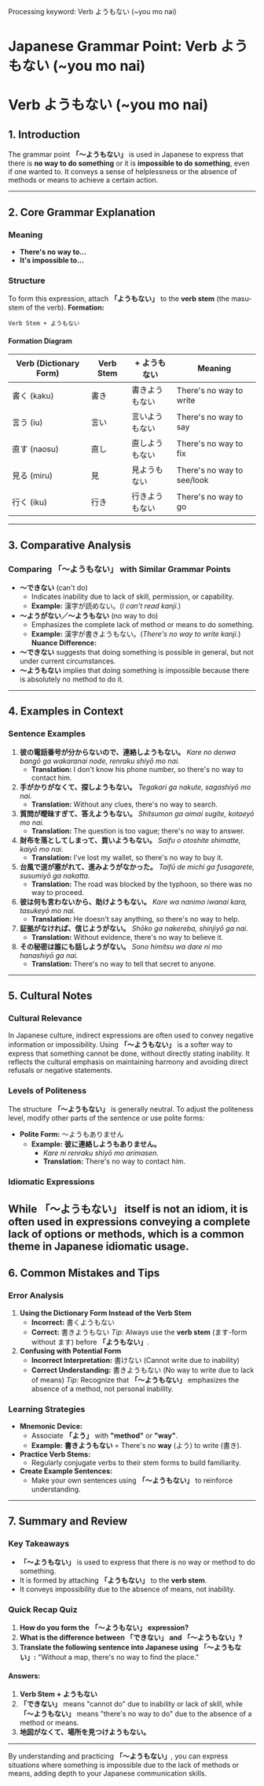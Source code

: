 Processing keyword: Verb ようもない (~you mo nai)
# Japanese Grammar Point: Verb ようもない (~you mo nai)
# **Verb ようもない (~you mo nai)**
## 1. Introduction
The grammar point **「〜ようもない」** is used in Japanese to express that there is **no way to do something** or it is **impossible to do something**, even if one wanted to. It conveys a sense of helplessness or the absence of methods or means to achieve a certain action.

---
## 2. Core Grammar Explanation
### Meaning
- **There's no way to...**
- **It's impossible to...**
### Structure
To form this expression, attach **「ようもない」** to the **verb stem** (the masu-stem of the verb).
**Formation:**
```
Verb Stem + ようもない
```
#### Formation Diagram
| Verb (Dictionary Form) | Verb Stem | + ようもない        | Meaning                      |
|------------------------|-----------|--------------------|------------------------------|
| 書く (kaku)            | 書き      | 書きようもない     | There's no way to write      |
| 言う (iu)              | 言い      | 言いようもない     | There's no way to say        |
| 直す (naosu)           | 直し      | 直しようもない     | There's no way to fix        |
| 見る (miru)            | 見        | 見ようもない       | There's no way to see/look   |
| 行く (iku)             | 行き      | 行きようもない     | There's no way to go         |
---
## 3. Comparative Analysis
### Comparing 「〜ようもない」 with Similar Grammar Points
- **〜できない** (can't do)
  - Indicates inability due to lack of skill, permission, or capability.
  - **Example:** 漢字が読めない。(*I can't read kanji.*)
- **〜ようがない／〜ようもない** (no way to do)
  - Emphasizes the complete lack of method or means to do something.
  - **Example:** 漢字が書きようもない。(*There's no way to write kanji.*)
**Nuance Difference:**
- **〜できない** suggests that doing something is possible in general, but not under current circumstances.
- **〜ようもない** implies that doing something is impossible because there is absolutely no method to do it.
---
## 4. Examples in Context
### Sentence Examples
1. **彼の電話番号が分からないので、連絡しようもない。**
   *Kare no denwa bangō ga wakaranai node, renraku shiyō mo nai.*
   - **Translation:** I don't know his phone number, so there's no way to contact him.
2. **手がかりがなくて、探しようもない。**
   *Tegakari ga nakute, sagashiyō mo nai.*
   - **Translation:** Without any clues, there's no way to search.
3. **質問が曖昧すぎて、答えようもない。**
   *Shitsumon ga aimai sugite, kotaeyō mo nai.*
   - **Translation:** The question is too vague; there's no way to answer.
4. **財布を落としてしまって、買いようもない。**
   *Saifu o otoshite shimatte, kaiyō mo nai.*
   - **Translation:** I've lost my wallet, so there's no way to buy it.
5. **台風で道が塞がれて、進みようがなかった。**
   *Taifū de michi ga fusagarete, susumiyō ga nakatta.*
   - **Translation:** The road was blocked by the typhoon, so there was no way to proceed.
6. **彼は何も言わないから、助けようもない。**
   *Kare wa nanimo iwanai kara, tasukeyō mo nai.*
   - **Translation:** He doesn't say anything, so there's no way to help.
7. **証拠がなければ、信じようがない。**
   *Shōko ga nakereba, shinjiyō ga nai.*
   - **Translation:** Without evidence, there's no way to believe it.
8. **その秘密は誰にも話しようがない。**
   *Sono himitsu wa dare ni mo hanashiyō ga nai.*
   - **Translation:** There's no way to tell that secret to anyone.
---
## 5. Cultural Notes
### Cultural Relevance
In Japanese culture, indirect expressions are often used to convey negative information or impossibility. Using **「〜ようもない」** is a softer way to express that something cannot be done, without directly stating inability. It reflects the cultural emphasis on maintaining harmony and avoiding direct refusals or negative statements.
### Levels of Politeness
The structure **「〜ようもない」** is generally neutral. To adjust the politeness level, modify other parts of the sentence or use polite forms:
- **Polite Form:** 〜ようもありません
  - **Example:** **彼に連絡しようもありません。**
    - *Kare ni renraku shiyō mo arimasen.*
    - **Translation:** There's no way to contact him.
### Idiomatic Expressions
While **「〜ようもない」** itself is not an idiom, it is often used in expressions conveying a complete lack of options or methods, which is a common theme in Japanese idiomatic usage.
---
## 6. Common Mistakes and Tips
### Error Analysis
1. **Using the Dictionary Form Instead of the Verb Stem**
   - **Incorrect:** 書くようもない
   - **Correct:** 書きようもない
   *Tip:* Always use the **verb stem** (ます-form without ます) before **「ようもない」**.
2. **Confusing with Potential Form**
   - **Incorrect Interpretation:** 書けない (Cannot write due to inability)
   - **Correct Understanding:** 書きようもない (No way to write due to lack of means)
   *Tip:* Recognize that **「〜ようもない」** emphasizes the absence of a method, not personal inability.
### Learning Strategies
- **Mnemonic Device:**
  - Associate **「よう」** with **"method"** or **"way"**.
  - **Example:** **書きようもない** = There's no **way** (よう) to write (書き).
- **Practice Verb Stems:**
  - Regularly conjugate verbs to their stem forms to build familiarity.
- **Create Example Sentences:**
  - Make your own sentences using **「〜ようもない」** to reinforce understanding.
---
## 7. Summary and Review
### Key Takeaways
- **「〜ようもない」** is used to express that there is no way or method to do something.
- It is formed by attaching **「ようもない」** to the **verb stem**.
- It conveys impossibility due to the absence of means, not inability.
### Quick Recap Quiz
1. **How do you form the 「〜ようもない」 expression?**
2. **What is the difference between 「できない」 and 「〜ようもない」?**
3. **Translate the following sentence into Japanese using 「〜ようもない」:**
   "Without a map, there's no way to find the place."
#### Answers:
1. **Verb Stem + ようもない**
2. **「できない」** means "cannot do" due to inability or lack of skill, while **「〜ようもない」** means "there's no way to do" due to the absence of a method or means.
3. **地図がなくて、場所を見つけようもない。**
---
By understanding and practicing **「〜ようもない」**, you can express situations where something is impossible due to the lack of methods or means, adding depth to your Japanese communication skills.
